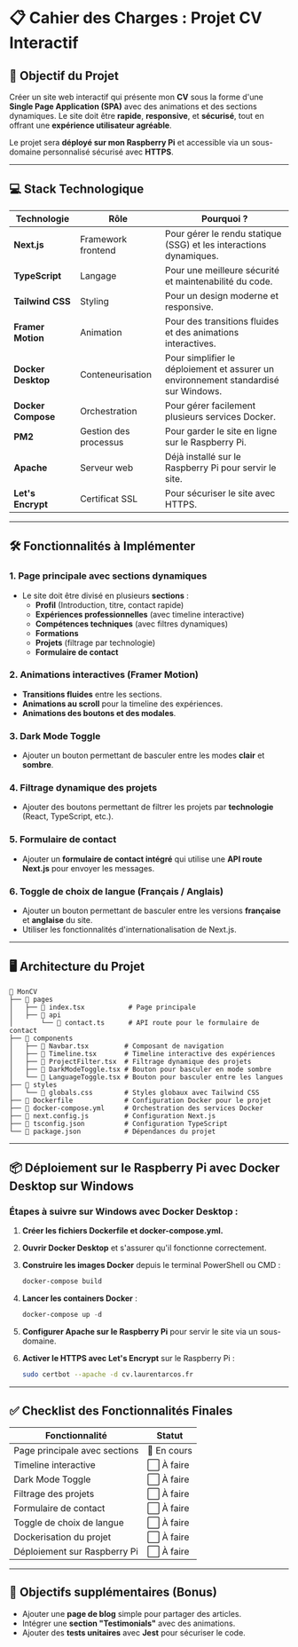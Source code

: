 # 📋 Cahier des Charges : Projet CV Interactif

## 🎯 **Objectif du Projet**

Créer un site web interactif qui présente mon **CV** sous la forme d'une **Single Page Application (SPA)** avec des animations et des sections dynamiques. Le site doit être **rapide**, **responsive**, et **sécurisé**, tout en offrant une **expérience utilisateur agréable**.

Le projet sera **déployé sur mon Raspberry Pi** et accessible via un sous-domaine personnalisé sécurisé avec **HTTPS**.

---

## 💻 **Stack Technologique**

| **Technologie**   | **Rôle**              | **Pourquoi ?**                                                     |
| ----------------- | --------------------- | ------------------------------------------------------------------ |
| **Next.js**       | Framework frontend    | Pour gérer le rendu statique (SSG) et les interactions dynamiques. |
| **TypeScript**    | Langage               | Pour une meilleure sécurité et maintenabilité du code.             |
| **Tailwind CSS**  | Styling               | Pour un design moderne et responsive.                              |
| **Framer Motion** | Animation             | Pour des transitions fluides et des animations interactives.       |
| **Docker Desktop**| Conteneurisation      | Pour simplifier le déploiement et assurer un environnement standardisé sur Windows. |
| **Docker Compose**| Orchestration         | Pour gérer facilement plusieurs services Docker.                   |
| **PM2**           | Gestion des processus | Pour garder le site en ligne sur le Raspberry Pi.                  |
| **Apache**        | Serveur web           | Déjà installé sur le Raspberry Pi pour servir le site.             |
| **Let's Encrypt** | Certificat SSL        | Pour sécuriser le site avec HTTPS.                                 |

---

## 🛠️ **Fonctionnalités à Implémenter**

### **1. Page principale avec sections dynamiques**

- Le site doit être divisé en plusieurs **sections** :
  - **Profil** (Introduction, titre, contact rapide)
  - **Expériences professionnelles** (avec timeline interactive)
  - **Compétences techniques** (avec filtres dynamiques)
  - **Formations**
  - **Projets** (filtrage par technologie)
  - **Formulaire de contact**

### **2. Animations interactives (Framer Motion)**

- **Transitions fluides** entre les sections.
- **Animations au scroll** pour la timeline des expériences.
- **Animations des boutons et des modales**.

### **3. Dark Mode Toggle**

- Ajouter un bouton permettant de basculer entre les modes **clair** et **sombre**.

### **4. Filtrage dynamique des projets**

- Ajouter des boutons permettant de filtrer les projets par **technologie** (React, TypeScript, etc.).

### **5. Formulaire de contact**

- Ajouter un **formulaire de contact intégré** qui utilise une **API route Next.js** pour envoyer les messages.

### **6. Toggle de choix de langue (Français / Anglais)**

- Ajouter un bouton permettant de basculer entre les versions **française** et **anglaise** du site.
- Utiliser les fonctionnalités d'internationalisation de Next.js.

---

## 🖥️ **Architecture du Projet**

```
📁 MonCV
├── 📂 pages
│   ├── 📄 index.tsx           # Page principale
│   ├── 📄 api
│       └── 📄 contact.ts      # API route pour le formulaire de contact
├── 📂 components
│   ├── 📄 Navbar.tsx         # Composant de navigation
│   ├── 📄 Timeline.tsx       # Timeline interactive des expériences
│   ├── 📄 ProjectFilter.tsx  # Filtrage dynamique des projets
│   ├── 📄 DarkModeToggle.tsx # Bouton pour basculer en mode sombre
│   └── 📄 LanguageToggle.tsx # Bouton pour basculer entre les langues
├── 📂 styles
│   └── 📄 globals.css        # Styles globaux avec Tailwind CSS
├── 📄 Dockerfile             # Configuration Docker pour le projet
├── 📄 docker-compose.yml     # Orchestration des services Docker
├── 📄 next.config.js         # Configuration Next.js
├── 📄 tsconfig.json          # Configuration TypeScript
└── 📄 package.json           # Dépendances du projet
```

---

## 📦 **Déploiement sur le Raspberry Pi avec Docker Desktop sur Windows**

### **Étapes à suivre sur Windows avec Docker Desktop :**

1. **Créer les fichiers Dockerfile et docker-compose.yml.**
2. **Ouvrir Docker Desktop** et s'assurer qu'il fonctionne correctement.
3. **Construire les images Docker** depuis le terminal PowerShell ou CMD :
   ```powershell
   docker-compose build
   ```
4. **Lancer les containers Docker** :
   ```powershell
   docker-compose up -d
   ```
5. **Configurer Apache sur le Raspberry Pi** pour servir le site via un sous-domaine.

6. **Activer le HTTPS avec Let's Encrypt** sur le Raspberry Pi :
   ```bash
   sudo certbot --apache -d cv.laurentarcos.fr
   ```

---

## ✅ **Checklist des Fonctionnalités Finales**

| Fonctionnalité                | Statut      |
| ----------------------------- | ----------- |
| Page principale avec sections | 🔄 En cours |
| Timeline interactive          | ⬜ À faire   |
| Dark Mode Toggle              | ⬜ À faire   |
| Filtrage des projets          | ⬜ À faire   |
| Formulaire de contact         | ⬜ À faire   |
| Toggle de choix de langue     | ⬜ À faire   |
| Dockerisation du projet       | ⬜ À faire   |
| Déploiement sur Raspberry Pi  | ⬜ À faire   |

---

## 📝 **Objectifs supplémentaires (Bonus)**

- Ajouter une **page de blog** simple pour partager des articles.
- Intégrer une **section "Testimonials"** avec des animations.
- Ajouter des **tests unitaires** avec **Jest** pour sécuriser le code.
